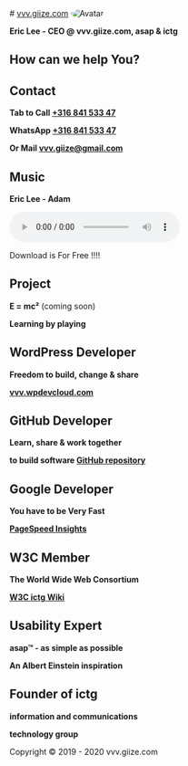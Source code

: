 <head>
<link rel="apple-touch-icon" sizes="180x180" href="/apple-touch-icon.png">
<link rel="icon" type="image/png" sizes="32x32" href="/favicon-32x32.png">
<link rel="icon" type="image/png" sizes="16x16" href="/favicon-16x16.png">
<link rel="manifest" href="/site.webmanifest">
<meta name="viewport" content="width=device-width, initial-scale=1">
<style>
img {
  border-radius: 50%;
}
</style>
</head>
# <a href="http://vvv.giize.com" >vvv.giize.com</a>
<img src="https://ictg.github.io/ictg-i.jpg" alt="Avatar">

**Eric Lee - CEO @ vvv.giize.com, asap & ictg**

## How can we help You?

## Contact
**Tab to Call <a href="tel:+31684153347">+316 841 533 47</a>**

**WhatsApp <a href="https://wa.me/31684153347?text=VVV.GIIZE.COM" target="_blank">+316 841 533 47</a>**

**Or Mail <a href="mailto:vvv.giize@gmail.com" target="_blank">vvv.giize@gmail.com</a>**

## Music
**Eric Lee - Adam**
	
<audio src="/Adam.mp3" controls ></audio>

Download is For Free !!!!

## Project
**E = mc²** (coming soon)

**Learning by playing**

## WordPress Developer
**Freedom to build, change & share**

**<a href="https://vvv.wpdevcloud.com" target="_blank">vvv.wpdevcloud.com</a>**

## GitHub Developer
**Learn, share & work together**

**to build software <a href="https://github.com/ictg" target="_blank">GitHub repository</a>**

## Google Developer
**You have to be Very Fast**

**<a href="https://developers.google.com/speed/pagespeed/insights/?hl=en&url=https%3A%2F%2Fictg.github.io%2F&tab=desktop" target="_blank">PageSpeed Insights</a>**

## W3C Member
**The World Wide Web Consortium**

**<a href="https://www.w3.org/community/aikr/wiki/User:Ictg" target="_blank">W3C ictg Wiki</a>**

## Usability Expert
**asap™ - as simple as possible**

**An Albert Einstein inspiration**

## Founder of ictg

**information and communications**

**technology group**

Copyright © 2019 - 2020 vvv.giize.com
